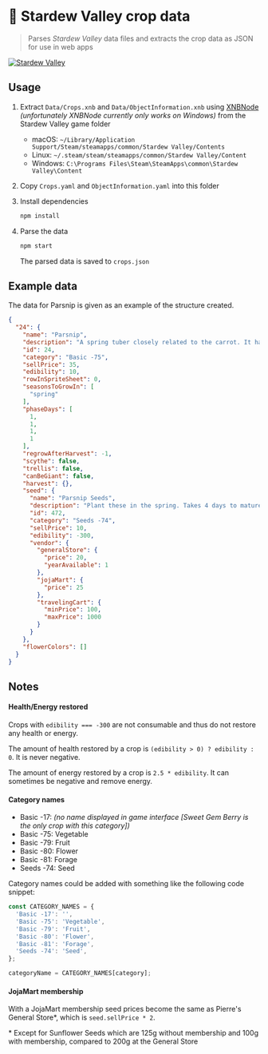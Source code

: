 # :seedling: Stardew Valley crop data

> Parses *Stardew Valley* data files and extracts the crop data as JSON for use in web apps

[![Stardew Valley](https://img.shields.io/badge/stardew_valley-v1.11-blue.svg)](http://stardewvalleywiki.com/Version_History#Version_1.11)

## Usage

1. Extract `Data/Crops.xnb` and `Data/ObjectInformation.xnb` using [XNBNode](http://www.mediafire.com/download/v4ttswl7tsdaynm/XNBNode.0.2.1.7z) *(unfortunately XNBNode currently only works on Windows)* from the Stardew Valley game folder
   * macOS: `~/Library/Application Support/Steam/steamapps/common/Stardew Valley/Contents`
   * Linux: `~/.steam/steam/steamapps/common/Stardew Valley/Content`
   * Windows: `C:\Programs Files\Steam\SteamApps\common\Stardew Valley\Content`
1. Copy `Crops.yaml` and `ObjectInformation.yaml` into this folder
1. Install dependencies

   ```sh
   npm install
   ```

1. Parse the data

   ```sh
   npm start
   ```

   The parsed data is saved to `crops.json`

## Example data

The data for Parsnip is given as an example of the structure created.

```json
{
  "24": {
    "name": "Parsnip",
    "description": "A spring tuber closely related to the carrot. It has an earthy taste and is full of nutrients.",
    "id": 24,
    "category": "Basic -75",
    "sellPrice": 35,
    "edibility": 10,
    "rowInSpriteSheet": 0,
    "seasonsToGrowIn": [
      "spring"
    ],
    "phaseDays": [
      1,
      1,
      1,
      1
    ],
    "regrowAfterHarvest": -1,
    "scythe": false,
    "trellis": false,
    "canBeGiant": false,
    "harvest": {},
    "seed": {
      "name": "Parsnip Seeds",
      "description": "Plant these in the spring. Takes 4 days to mature.",
      "id": 472,
      "category": "Seeds -74",
      "sellPrice": 10,
      "edibility": -300,
      "vendor": {
        "generalStore": {
          "price": 20,
          "yearAvailable": 1
        },
        "jojaMart": {
          "price": 25
        },
        "travelingCart": {
          "minPrice": 100,
          "maxPrice": 1000
        }
      }
    },
    "flowerColors": []
  }
}
```

## Notes

#### Health/Energy restored

Crops with `edibility === -300` are not consumable and thus do not restore any health or energy.

The amount of health restored by a crop is `(edibility > 0) ? edibility : 0`. It is never negative.

The amount of energy restored by a crop is `2.5 * edibility`. It can sometimes be negative and remove energy.

#### Category names

* Basic -17: *(no name displayed in game interface [Sweet Gem Berry is the only crop with this category])*
* Basic -75: Vegetable
* Basic -79: Fruit
* Basic -80: Flower
* Basic -81: Forage
* Seeds -74: Seed

Category names could be added with something like the following code snippet:

```js
const CATEGORY_NAMES = {
  'Basic -17': '',
  'Basic -75': 'Vegetable',
  'Basic -79': 'Fruit',
  'Basic -80': 'Flower',
  'Basic -81': 'Forage',
  'Seeds -74': 'Seed',
};

categoryName = CATEGORY_NAMES[category];
```

#### JojaMart membership

With a JojaMart membership seed prices become the same as Pierre's General Store*, which is `seed.sellPrice * 2`.

\* Except for Sunflower Seeds which are 125g without membership and 100g with membership, compared to 200g at the General Store
